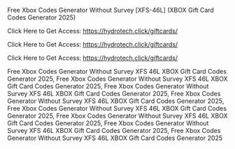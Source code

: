 Free Xbox Codes Generator Without Survey [XFS-46L] (XBOX Gift Card Codes Generator 2025)

Click Here to Get Access: https://hydrotech.click/giftcards/

Click Here to Get Access: https://hydrotech.click/giftcards/

Click Here to Get Access: https://hydrotech.click/giftcards/

Free Xbox Codes Generator Without Survey XFS 46L XBOX Gift Card Codes Generator 2025, Free Xbox Codes Generator Without Survey XFS 46L XBOX Gift Card Codes Generator 2025, Free Xbox Codes Generator Without Survey XFS 46L XBOX Gift Card Codes Generator 2025, Free Xbox Codes Generator Without Survey XFS 46L XBOX Gift Card Codes Generator 2025, Free Xbox Codes Generator Without Survey XFS 46L XBOX Gift Card Codes Generator 2025, Free Xbox Codes Generator Without Survey XFS 46L XBOX Gift Card Codes Generator 2025, Free Xbox Codes Generator Without Survey XFS 46L XBOX Gift Card Codes Generator 2025, Free Xbox Codes Generator Without Survey XFS 46L XBOX Gift Card Codes Generator 2025
